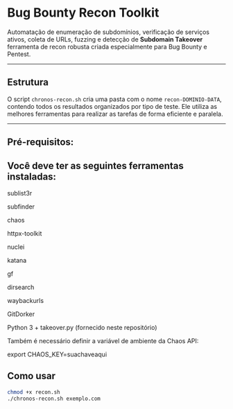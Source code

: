#  Bug Bounty Recon Toolkit

Automatação de enumeração de subdomínios, verificação de serviços ativos, coleta de URLs, fuzzing e detecção de **Subdomain Takeover** ferramenta de recon robusta criada especialmente para Bug Bounty e Pentest.

---

##  Estrutura

O script `chronos-recon.sh` cria uma pasta com o nome `recon-DOMINIO-DATA`, contendo todos os resultados organizados por tipo de teste. Ele utiliza as melhores ferramentas para realizar as tarefas de forma eficiente e paralela.

---


## Pré-requisitos:

## Você deve ter as seguintes ferramentas instaladas:

sublist3r

subfinder

chaos

httpx-toolkit

nuclei

katana

gf

dirsearch

waybackurls

GitDorker

Python 3 + takeover.py (fornecido neste repositório)

Também é necessário definir a variável de ambiente da Chaos API:

export CHAOS_KEY=suachaveaqui

## Como usar

```bash
chmod +x recon.sh
./chronos-recon.sh exemplo.com

